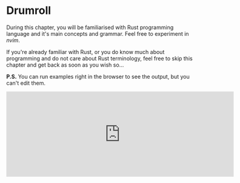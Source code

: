# Drumroll

During this chapter, you will be familiarised with Rust programming language and it's main concepts and grammar. Feel free to experiment in _nvim_.

If you're already familiar with Rust, or you do know much about programming and do not care about Rust terminology, feel free to skip this chapter and get back as soon as you wish so...

__P.S.__ You can run examples right in the browser to see the output, but you can't edit them.

<iframe src="https://github.com/sponsors/nutek-terminal/card" title="Sponsor nutek-terminal" height="225" width="600" style="border: 0;"></iframe>
